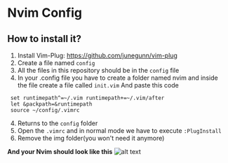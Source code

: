 #  Nvim Config

## How to install it?

 1. Install Vim-Plug: https://github.com/junegunn/vim-plug
 2. Create a file named `config`
 3. All the files in this repository should be in the `config` file
 4. In your .config file you have to create a folder named nvim and inside the file create a file called `init.vim`
 And paste this code
```
 set runtimepath^=~/.vim runtimepath+=~/.vim/after
 let &packpath=&runtimepath
 source ~/config/.vimrc
```
4. Returns to the  `config` folder
5. Open the `.vimrc` and in normal mode we have to execute `:PlugInstall`
6. Remove the img folder(you won't need it anymore)

**And your Nvim should look like this**
![alt text](https://github.com/anviaan/nvim-config/blob/main/img/Screenshot.png?raw=true)
